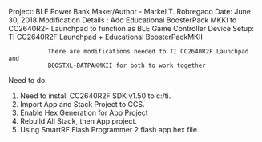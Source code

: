  Project: BLE Power Bank
 Maker/Author - Markel T. Robregado
 Date: June 30, 2018
 Modification Details : Add Educational BoosterPack MKKI to CC2640R2F Launchpad to function
                        as BLE Game Controller
 Device Setup: TI CC2640R2F Launchpad + Educational BoosterPackMKII
			   
			   There are modifications needed to TI CC2640R2F Launchpad and 
			   BOOSTXL-BATPAKMKII for both to work together

Need to do:

1. Need to install CC2640R2F SDK v1.50 to c:/ti.
2. Import App and Stack Project to CCS.
3. Enable Hex Generation for App Project
4. Rebuild All Stack, then App project.
5. Using SmartRF Flash Programmer 2 flash app hex file.



   

